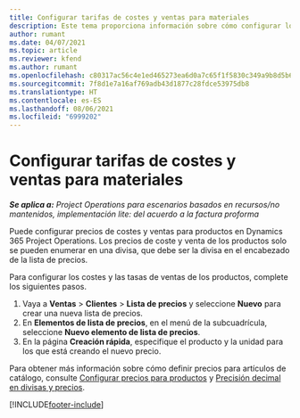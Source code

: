 ```yaml
---
title: Configurar tarifas de costes y ventas para materiales
description: Este tema proporciona información sobre cómo configurar los costes y las tasas de ventas de los materiales utilizados en los proyectos.
author: rumant
ms.date: 04/07/2021
ms.topic: article
ms.reviewer: kfend
ms.author: rumant
ms.openlocfilehash: c80317ac56c4e1ed465273ea6d0a7c65f1f5830c349a9b8d5b6f7f8d92424c7b
ms.sourcegitcommit: 7f8d1e7a16af769adb43d1877c28fdce53975db8
ms.translationtype: HT
ms.contentlocale: es-ES
ms.lasthandoff: 08/06/2021
ms.locfileid: "6999202"
---
```

# <a name="set-up-cost-and-sales-rates-for-materials"></a>Configurar tarifas de costes y ventas para materiales

_**Se aplica a:** Project Operations para escenarios basados en recursos/no mantenidos, implementación lite: del acuerdo a la factura proforma_

Puede configurar precios de costes y ventas para productos en Dynamics 365 Project Operations. Los precios de coste y venta de los productos solo se pueden enumerar en una divisa, que debe ser la divisa en el encabezado de la lista de precios.

Para configurar los costes y las tasas de ventas de los productos, complete los siguientes pasos. 

1. Vaya a **Ventas** > **Clientes** > **Lista de precios** y seleccione **Nuevo** para crear una nueva lista de precios. 
2. En **Elementos de lista de precios**, en el menú de la subcuadrícula, seleccione **Nuevo elemento de lista de precios**. 
3. En la página **Creación rápida**, especifique el producto y la unidad para los que está creando el nuevo precio.

Para obtener más información sobre cómo definir precios para artículos de catálogo, consulte [Configurar precios para productos](/dynamics365/sales-enterprise/create-price-lists-price-list-items-define-pricing-products.md) y [Precisión decimal en divisas y precios](/dynamics365/sales-enterprise/decimal-precision-currency-pricing.md).

[!INCLUDE[footer-include](../includes/footer-banner.md)]
